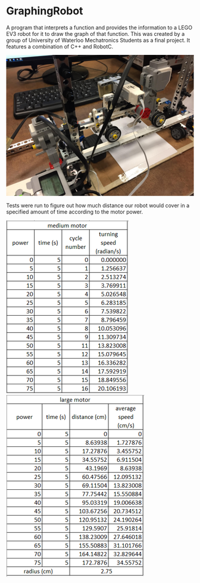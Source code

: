 # GraphingRobot
A program that interprets a function and provides the information to a LEGO EV3 robot for it to draw the graph of that function. 
This was created by a group of University of Waterloo Mechatronics Students as a final project. It features a combination of C++ and RobotC.

![Graphing Robot](graphingrobot.JPG)

Tests were run to figure out how much distance our robot would cover in a specified amount of time according to the motor power.


![Medium Motor Speed](SmallMotorSpeed.PNG)
![Large Motor Speed](LargeMotorSpeed.PNG)
